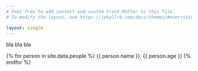 ```yaml
---
# Feel free to add content and custom Front Matter to this file.
# To modify the layout, see https://jekyllrb.com/docs/themes/#overriding-theme-defaults

layout: single
---
```

bla bla bla

{% for person in site.data.people %}
    {{ person.name }}, {{ person.age }} 
{% endfor %}